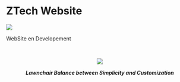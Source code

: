 # ZTech Website

<img src="https://i.postimg.cc/bv2jKTzM/Adobe-Express-20231210-1925360-1.png">

WebSite en Developement

&nbsp;

<p align="center">
          <img src="https://m3-markdown-badges.vercel.app/stars/9/2/ZTechDev06/ZTechWebsite">

<p align="center"> <b> <i> Lawnchair Balance between Simplicity and Customization </b> </i>

&nbsp;
 </svg>
  </svg>
  </picture>
</p>
